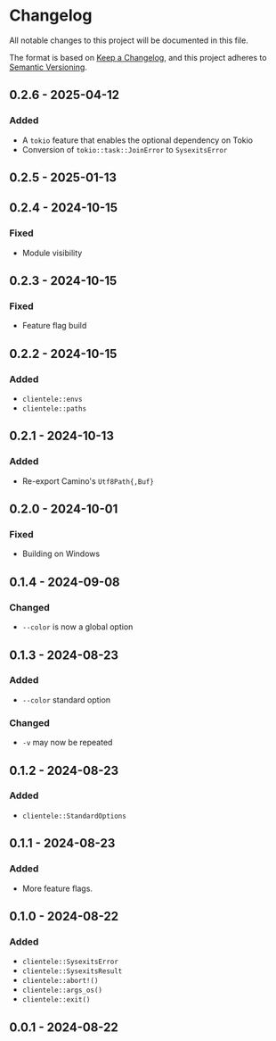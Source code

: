 # Changelog

All notable changes to this project will be documented in this file.

The format is based on [Keep a Changelog](https://keepachangelog.com/en/1.0.0/),
and this project adheres to [Semantic Versioning](https://semver.org/spec/v2.0.0.html).

## 0.2.6 - 2025-04-12
### Added
- A `tokio` feature that enables the optional dependency on Tokio
- Conversion of `tokio::task::JoinError` to `SysexitsError`

## 0.2.5 - 2025-01-13

## 0.2.4 - 2024-10-15
### Fixed
- Module visibility

## 0.2.3 - 2024-10-15
### Fixed
- Feature flag build

## 0.2.2 - 2024-10-15
### Added
- `clientele::envs`
- `clientele::paths`

## 0.2.1 - 2024-10-13
### Added
- Re-export Camino's `Utf8Path{,Buf}`

## 0.2.0 - 2024-10-01
### Fixed
- Building on Windows

## 0.1.4 - 2024-09-08
### Changed
- `--color` is now a global option

## 0.1.3 - 2024-08-23
### Added
- `--color` standard option
### Changed
- `-v` may now be repeated

## 0.1.2 - 2024-08-23
### Added
- `clientele::StandardOptions`

## 0.1.1 - 2024-08-23
### Added
- More feature flags.

## 0.1.0 - 2024-08-22
### Added
- `clientele::SysexitsError`
- `clientele::SysexitsResult`
- `clientele::abort!()`
- `clientele::args_os()`
- `clientele::exit()`

## 0.0.1 - 2024-08-22
